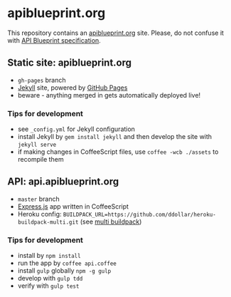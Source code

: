 # apiblueprint.org

This repository contains an [apiblueprint.org](http://apiblueprint.org) site. Please, do not confuse it with [API Blueprint specification](https://github.com/apiaryio/api-blueprint/).

## Static site: apiblueprint.org

- `gh-pages` branch
- [Jekyll](http://jekyllrb.com/) site, powered by [GitHub Pages](https://pages.github.com/)
- beware - anything merged in gets automatically deployed live!

### Tips for development

- see `_config.yml` for Jekyll configuration
- install Jekyll by `gem install jekyll` and then develop the site with `jekyll serve`
- if making changes in CoffeeScript files, use `coffee -wcb ./assets` to recompile them

## API: api.apiblueprint.org

- `master` branch
- [Express.js](http://expressjs.com/) app written in CoffeeScript
- Heroku config: `BUILDPACK_URL=https://github.com/ddollar/heroku-buildpack-multi.git` (see [multi buildpack](https://github.com/ddollar/heroku-buildpack-multi/))

### Tips for development

- install by `npm install`
- run the app by `coffee api.coffee`
- install `gulp` globally `npm -g gulp`
- develop with `gulp tdd`
- verify with `gulp test`

